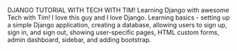 DJANGO TUTORIAL WITH TECH WITH TIM!
Learning Django with awesome Tech with Tim!
I love this guy and I love Django. Learning basics - setting up a simple Django application, creating a database, allowing users to sign up, sign in, and sign out, showing user-specific pages, HTML custom forms, admin dashboard, sidebar, and adding bootstrap. 
